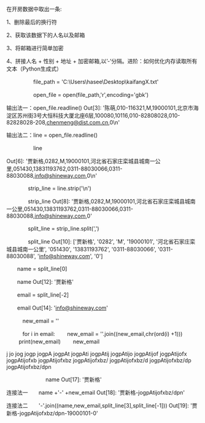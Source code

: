 在开房数据中取出一条:

1、删除最后的换行符

2、获取该数据下的人名以及邮箱

3、将邮箱进行简单加密

4、拼接人名 + 性别 + 地址 + 加密邮箱,以’-’分隔。进阶：如何优化内存读取所有文本（Python生成式）



　　　　　file_path = 'C:\\Users\\hasee\\Desktop\\kaifangX.txt'

　　　　　open_file = open(file_path,'r',encoding='gbk')

输出法一：open_file.readline()
Out[3]: '陈萌,010-116321,M,19000101,北京市海淀区苏州街3号大恒科技大厦北座6层,100080,10116,010-82808028,010-82828028-208,chenmeng@dist.com.cn,0\n'

 输出法二：line = open_file.readline()

　　　　　line

Out[6]: '贾新格,0282,M,19000101,河北省石家庄栾城县城南一公里,051430,13831193762,0311-88030066,0311-88030088,info@shineway.com,0\n'

　　　　strip_line = line.strip('\n')

　　　　strip_line
Out[8]: '贾新格,0282,M,19000101,河北省石家庄栾城县城南一公里,051430,13831193762,0311-88030066,0311-88030088,info@shineway.com,0'

　　　　split_line = strip_line.split(',')

　　　　split_line
Out[10]: 
['贾新格',
 '0282',
 'M',
 '19000101',
 '河北省石家庄栾城县城南一公里',
 '051430',
 '13831193762',
 '0311-88030066',
 '0311-88030088',
 'info@shineway.com',
 '0']

 　　name = split_line[0]

　　name
Out[12]: '贾新格'

　　email = split_line[-2]

　　email
Out[14]: 'info@shineway.com'

　　　new_email = ''

　　　for i in email:
    　　new_email = ''.join((new_email,chr(ord(i) +1)))
   　　 print(new_email)
    　　new_email
    
j
jo
jog
jogp
jogpA
jogpAt
jogpAti
jogpAtij
jogpAtijo
jogpAtijof
jogpAtijofx
jogpAtijofxb
jogpAtijofxbz
jogpAtijofxbz/
jogpAtijofxbz/d
jogpAtijofxbz/dp
jogpAtijofxbz/dpn

　　　　　　　 name
Out[17]: '贾新格'

连接法一　　name +'-' +new_email
Out[18]: '贾新格-jogpAtijofxbz/dpn'

连接法二　　'-'.join((name,new_email,split_line[3],split_line[-1]))
Out[19]: '贾新格-jogpAtijofxbz/dpn-19000101-0'